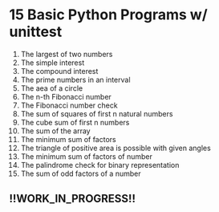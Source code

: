 # 15 Basic Python Programs w/ **unittest**

1. The largest of two numbers
2. The simple interest
3. The compound interest
4. The prime numbers in an interval
5. The aea of a circle
6. The n-th Fibonacci number
7. The Fibonacci number check
8. The sum of squares of first n natural numbers
9. The cube sum of first n numbers
10. The sum of the array
11. The minimum sum of factors
12. The triangle of positive area is possible with given angles
13. The minimum sum of factors of number
14. The palindrome check for binary representation
15. The sum of odd factors of a number

## **!!WORK_IN_PROGRESS!!**
